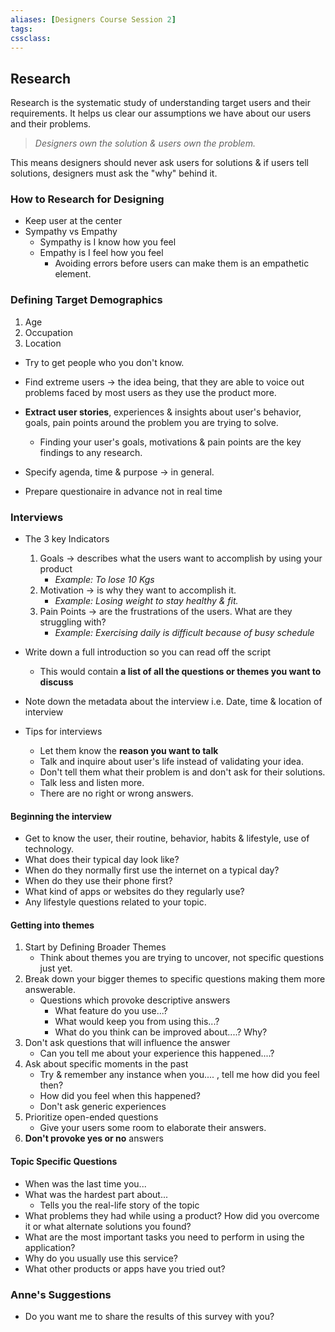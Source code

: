 ```yaml
---
aliases: [Designers Course Session 2]
tags:
cssclass: 
---
```


## Research
Research is the systematic study of understanding target users and their requirements. It helps us clear our assumptions we have about our users and their problems.

> *Designers own the solution & users own the problem.*

This means designers should never ask users for solutions & if users tell solutions, designers must ask the "why" behind it.

### How to Research for Designing
- Keep user at the center
- Sympathy vs Empathy
	- Sympathy is I know how you feel 
	- Empathy is I feel how you feel
		- Avoiding errors before users can make them is an empathetic element.

### Defining Target Demographics
1. Age
2. Occupation
3. Location

- Try to get people who you don't know.
- Find extreme users → the idea being, that they are able to voice out problems faced by most users as they use the product more.

- **Extract user stories**, experiences & insights about user's behavior, goals, pain points around the problem you are trying to solve.
	- Finding your user's goals, motivations & pain points are the key findings to any research.

- Specify agenda, time & purpose → in general.
- Prepare questionaire in advance not in real time

### Interviews
- The 3 key Indicators
	1. Goals → describes what the users want to accomplish by using your product
		- *Example: To lose 10 Kgs*
	2. Motivation → is why they want to accomplish it.
		- *Example: Losing weight to stay healthy & fit.*
	3. Pain Points → are the frustrations of the users. What are they struggling with?
		- *Example: Exercising daily is difficult because of busy schedule*

- Write down a full introduction so you can read off the script
	- This would contain **a list of all the questions or themes you want to discuss**

- Note down the metadata about the interview i.e. Date, time & location of interview
- Tips for interviews
	- Let them know the **reason you want to talk**
	- Talk and inquire about user's life instead of validating your idea.
	- Don't tell them what their problem is and don't ask for their solutions.
	- Talk less and listen more.
	- There are no right or wrong answers.


#### Beginning the interview
- Get to know the user, their routine, behavior, habits & lifestyle, use of technology.
- What does their typical day look like?
- When do they normally first use the internet on a typical day?
- When do they use their phone first?
- What kind of apps or websites do they regularly use?
- Any lifestyle questions related to your topic.

#### Getting into themes
1. Start by Defining Broader Themes
	- Think about themes you are trying to uncover, not specific questions just yet.
2. Break down your bigger themes to specific questions making them more answerable.
	- Questions which provoke descriptive answers
		- What feature do you use...?
		- What would keep you from using this...?
		- What do you think can be improved about....? Why?
3. Don't ask questions that will influence the answer
	- Can you tell me about your experience this happened....? 
4. Ask about specific moments in the past
	- Try & remember any instance when you.... , tell me how did you feel then?
	- How did you feel when this happened?
	- Don't ask generic experiences
5. Prioritize open-ended questions
	- Give your users some room to elaborate their answers.
6. **Don't provoke yes or no** answers

#### Topic Specific Questions
- When was the last time you...
- What was the hardest part about...
	- Tells you the real-life story of the topic
- What problems they had while using a product? How did you overcome it or what alternate solutions you found?
- What are the most important tasks you need to perform in using the application?
- Why do you usually use this service?
- What other products or apps have you tried out?

### Anne's Suggestions
- Do you want me to share the results of this survey with you?


